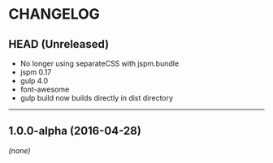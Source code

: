 CHANGELOG
=========

## HEAD (Unreleased)
* No longer using separateCSS with jspm.bundle
* jspm 0.17
* gulp 4.0
* font-awesome
* gulp build now builds directly in dist directory

--------------------

## 1.0.0-alpha (2016-04-28)
_(none)_

